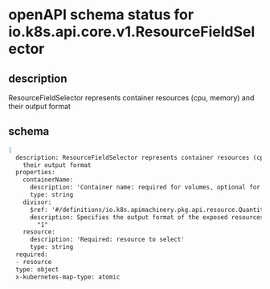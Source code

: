 # openAPI schema status for io.k8s.api.core.v1.ResourceFieldSelector

## description

ResourceFieldSelector represents container resources (cpu, memory) and their output format

## schema

```yaml
|
  description: ResourceFieldSelector represents container resources (cpu, memory) and
    their output format
  properties:
    containerName:
      description: 'Container name: required for volumes, optional for env vars'
      type: string
    divisor:
      $ref: '#/definitions/io.k8s.apimachinery.pkg.api.resource.Quantity'
      description: Specifies the output format of the exposed resources, defaults to
        "1"
    resource:
      description: 'Required: resource to select'
      type: string
  required:
  - resource
  type: object
  x-kubernetes-map-type: atomic

```
